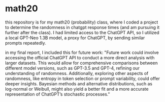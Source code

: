# math20
this repository is for my math20 (probability) class, where I coded a project to determine the randomness in chatgpt response times (and am pursuing it further after the class). I had limited access to the ChatGPT API, so I utilized a local GPT-Neo 1.3B model, a proxy for ChatGPT, by sending similar prompts repeatedly.

in my final report, I included this for future work: 
"Future work could involve accessing the official ChatGPT API to conduct a more direct analysis with larger datasets. This would allow for comprehensive comparisons between different model versions, such as GPT-3.5 and GPT-4, refining our understanding of randomness. Additionally, exploring other aspects of randomness, like entropy in token selection or prompt variability, could offer deeper insights. Bayesian methods and alternative distributions, such as log-normal or Weibull, might also yield a better fit and a more accurate representation of ChatGPT’s stochastic processes."
